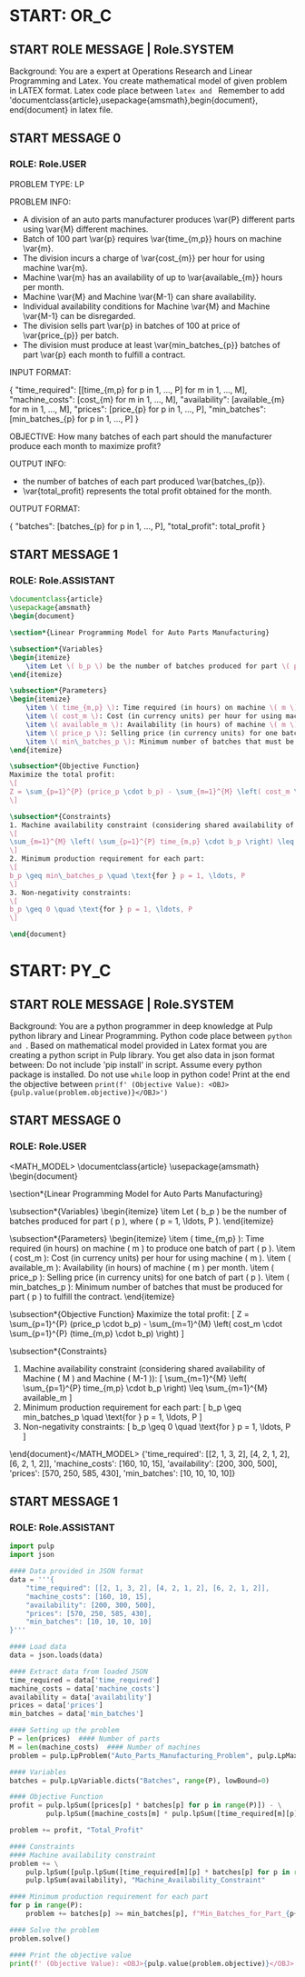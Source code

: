 # START: OR_C 
## START ROLE MESSAGE | Role.SYSTEM 
Background: You are a expert at Operations Research and Linear Programming and Latex. You create mathematical model of given problem in LATEX format. Latex code place between ```latex and ``` Remember to add 'documentclass{article},usepackage{amsmath},begin{document}, end{document} in latex file. 
## START MESSAGE 0 
### ROLE: Role.USER
<DESCRIPTION>
PROBLEM TYPE: LP

PROBLEM INFO:

- A division of an auto parts manufacturer produces \var{P} different parts using \var{M} different machines.
- Batch of 100 part \var{p} requires \var{time_{m,p}} hours on machine \var{m}.
- The division incurs a charge of \var{cost_{m}} per hour for using machine \var{m}.
- Machine \var{m} has an availability of up to \var{available_{m}} hours per month.
- Machine \var{M} and Machine \var{M-1} can share availability.
- Individual availability conditions for Machine \var{M} and Machine \var{M-1} can be disregarded.
- The division sells part \var{p} in batches of 100 at price of \var{price_{p}} per batch.
- The division must produce at least \var{min_batches_{p}} batches of part \var{p} each month to fulfill a contract.

INPUT FORMAT: 

{
    "time_required": [[time_{m,p} for p in 1, ..., P] for m in 1, ..., M],
    "machine_costs": [cost_{m} for m in 1, ..., M],
    "availability": [available_{m} for m in 1, ..., M],
    "prices": [price_{p} for p in 1, ..., P],
    "min_batches": [min_batches_{p} for p in 1, ..., P]
}

OBJECTIVE: How many batches of each part should the manufacturer produce each month to maximize profit?

OUTPUT INFO:

- the number of batches of each part produced \var{batches_{p}}.
- \var{total_profit} represents the total profit obtained for the month.

OUTPUT FORMAT:

{
    "batches": [batches_{p} for p in 1, ..., P],
    "total_profit": total_profit
}
</DESCRIPTION>


## START MESSAGE 1 
### ROLE: Role.ASSISTANT
```latex
\documentclass{article}
\usepackage{amsmath}
\begin{document}

\section*{Linear Programming Model for Auto Parts Manufacturing}

\subsection*{Variables}
\begin{itemize}
    \item Let \( b_p \) be the number of batches produced for part \( p \), where \( p = 1, \ldots, P \).
\end{itemize}

\subsection*{Parameters}
\begin{itemize}
    \item \( time_{m,p} \): Time required (in hours) on machine \( m \) to produce one batch of part \( p \).
    \item \( cost_m \): Cost (in currency units) per hour for using machine \( m \).
    \item \( available_m \): Availability (in hours) of machine \( m \) per month.
    \item \( price_p \): Selling price (in currency units) for one batch of part \( p \).
    \item \( min\_batches_p \): Minimum number of batches that must be produced for part \( p \) to fulfill the contract.
\end{itemize}

\subsection*{Objective Function}
Maximize the total profit:
\[
Z = \sum_{p=1}^{P} (price_p \cdot b_p) - \sum_{m=1}^{M} \left( cost_m \cdot \sum_{p=1}^{P} (time_{m,p} \cdot b_p) \right)
\]

\subsection*{Constraints}
1. Machine availability constraint (considering shared availability of Machine \( M \) and Machine \( M-1 \)):
\[
\sum_{m=1}^{M} \left( \sum_{p=1}^{P} time_{m,p} \cdot b_p \right) \leq \sum_{m=1}^{M} available_m
\]
2. Minimum production requirement for each part:
\[
b_p \geq min\_batches_p \quad \text{for } p = 1, \ldots, P
\]
3. Non-negativity constraints:
\[
b_p \geq 0 \quad \text{for } p = 1, \ldots, P
\]

\end{document}
```

# START: PY_C 
## START ROLE MESSAGE | Role.SYSTEM 
Background: You are a python programmer in deep knowledge at Pulp python library and Linear Programming. Python code place between ```python and ```. Based on mathematical model provided in Latex format you are creating a python script in Pulp library. You get also data in json format between: <DATA></DATA> Do not include 'pip install' in script. Assume every python package is installed. Do not use `while` loop in python code! Print at the end the objective between <OBJ></OBJ> `print(f' (Objective Value): <OBJ>{pulp.value(problem.objective)}</OBJ>')` 
## START MESSAGE 0 
### ROLE: Role.USER
<MATH_MODEL>
\documentclass{article}
\usepackage{amsmath}
\begin{document}

\section*{Linear Programming Model for Auto Parts Manufacturing}

\subsection*{Variables}
\begin{itemize}
    \item Let \( b_p \) be the number of batches produced for part \( p \), where \( p = 1, \ldots, P \).
\end{itemize}

\subsection*{Parameters}
\begin{itemize}
    \item \( time_{m,p} \): Time required (in hours) on machine \( m \) to produce one batch of part \( p \).
    \item \( cost_m \): Cost (in currency units) per hour for using machine \( m \).
    \item \( available_m \): Availability (in hours) of machine \( m \) per month.
    \item \( price_p \): Selling price (in currency units) for one batch of part \( p \).
    \item \( min\_batches_p \): Minimum number of batches that must be produced for part \( p \) to fulfill the contract.
\end{itemize}

\subsection*{Objective Function}
Maximize the total profit:
\[
Z = \sum_{p=1}^{P} (price_p \cdot b_p) - \sum_{m=1}^{M} \left( cost_m \cdot \sum_{p=1}^{P} (time_{m,p} \cdot b_p) \right)
\]

\subsection*{Constraints}
1. Machine availability constraint (considering shared availability of Machine \( M \) and Machine \( M-1 \)):
\[
\sum_{m=1}^{M} \left( \sum_{p=1}^{P} time_{m,p} \cdot b_p \right) \leq \sum_{m=1}^{M} available_m
\]
2. Minimum production requirement for each part:
\[
b_p \geq min\_batches_p \quad \text{for } p = 1, \ldots, P
\]
3. Non-negativity constraints:
\[
b_p \geq 0 \quad \text{for } p = 1, \ldots, P
\]

\end{document}</MATH_MODEL>
<DATA>
{'time_required': [[2, 1, 3, 2], [4, 2, 1, 2], [6, 2, 1, 2]], 'machine_costs': [160, 10, 15], 'availability': [200, 300, 500], 'prices': [570, 250, 585, 430], 'min_batches': [10, 10, 10, 10]}</DATA>


## START MESSAGE 1 
### ROLE: Role.ASSISTANT
```python
import pulp
import json

#### Data provided in JSON format
data = '''{
    "time_required": [[2, 1, 3, 2], [4, 2, 1, 2], [6, 2, 1, 2]], 
    "machine_costs": [160, 10, 15], 
    "availability": [200, 300, 500], 
    "prices": [570, 250, 585, 430], 
    "min_batches": [10, 10, 10, 10]
}'''

#### Load data
data = json.loads(data)

#### Extract data from loaded JSON
time_required = data['time_required']
machine_costs = data['machine_costs']
availability = data['availability']
prices = data['prices']
min_batches = data['min_batches']

#### Setting up the problem
P = len(prices)  #### Number of parts
M = len(machine_costs)  #### Number of machines
problem = pulp.LpProblem("Auto_Parts_Manufacturing_Problem", pulp.LpMaximize)

#### Variables
batches = pulp.LpVariable.dicts("Batches", range(P), lowBound=0)

#### Objective Function
profit = pulp.lpSum([prices[p] * batches[p] for p in range(P)]) - \
         pulp.lpSum([machine_costs[m] * pulp.lpSum([time_required[m][p] * batches[p] for p in range(P)]) for m in range(M)])

problem += profit, "Total_Profit"

#### Constraints
#### Machine availability constraint
problem += \
    pulp.lpSum([pulp.lpSum([time_required[m][p] * batches[p] for p in range(P)]) for m in range(M)]) <= \
    pulp.lpSum(availability), "Machine_Availability_Constraint"

#### Minimum production requirement for each part
for p in range(P):
    problem += batches[p] >= min_batches[p], f"Min_Batches_for_Part_{p+1}"

#### Solve the problem
problem.solve()

#### Print the objective value
print(f' (Objective Value): <OBJ>{pulp.value(problem.objective)}</OBJ>')
```

